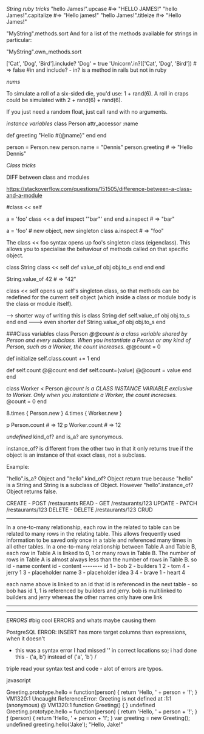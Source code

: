 

*String ruby tricks*
"hello James!".upcase      #=> "HELLO JAMES!"
"hello James!".capitalize  #=> "Hello james!"
"hello James!".titleize    #=> "Hello James!"

"MyString".methods.sort
And for a list of the methods available for strings in particular:

"MyString".own_methods.sort

['Cat', 'Dog', 'Bird'].include? 'Dog'
= true
'Unicorn'.in?(['Cat', 'Dog', 'Bird']) # => false
#in and include? - in? is a method in rails but not in ruby

*nums*

To simulate a roll of a six-sided die, you'd use: 1 + rand(6). A roll in craps could be simulated with 2 + rand(6) + rand(6).

If you just need a random float, just call rand with no arguments.

*instance variables*
class Person
  attr_accessor :name

  def greeting
    "Hello #{@name}"
  end
end

person = Person.new
person.name = "Dennis"
person.greeting # => "Hello Dennis"


*Class tricks*

DIFF between class and modules 

https://stackoverflow.com/questions/151505/difference-between-a-class-and-a-module

#class << self

a = 'foo'
class << a
  def inspect
    '"bar"'
  end
end
a.inspect   # => "bar"

a = 'foo'   # new object, new singleton class
a.inspect   # => "foo"

The class << foo syntax opens up foo's singleton class (eigenclass). This allows you to specialise the behaviour of methods called on that specific object.

class String
  class << self
    def value_of obj
      obj.to_s
    end
  end
end

String.value_of 42   # => "42"

class << self opens up self's singleton class, so that methods can be redefined for the current self object (which inside a class or module body is the class or module itself).

--> shorter way of writing this is
class String
  def self.value_of obj
    obj.to_s
  end
end
---> even shorter
def String.value_of obj
  obj.to_s
end


###Class variables
class Person
  *@@count is a class variable shared by Person and every subclass.
   When you instantiate a Person or any kind of Person, such as a Worker,
   the count increases.*
  @@count = 0

  def initialize
    self.class.count += 1
  end

  def self.count
    @@count
  end
  def self.count=(value)
    @@count = value
  end
end

class Worker < Person
  *@count is a CLASS INSTANCE VARIABLE exclusive to Worker.
   Only when you instantiate a Worker, the count increases.*
  @count = 0
end

8.times { Person.new }
4.times { Worker.new }

p Person.count # => 12
p Worker.count # => 12



*undefined*
kind_of? and is_a? are synonymous.

instance_of? is different from the other two in that it only returns true if the object is an instance of that exact class, not a subclass.

Example:

"hello".is_a? Object and "hello".kind_of? Object return true because "hello" is a String and String is a subclass of Object.
However "hello".instance_of? Object returns false.

CREATE - POST /restaurants
READ - GET /restaurants/123
UPDATE - PATCH /restaurants/123
DELETE - DELETE /restaurants/123
CRUD

---------------
In a one-to-many relationship, each row in the related to table can be related to many rows in the relating table. This allows frequently used information to be saved only once in a table and referenced many times in all other tables. In a one-to-many relationship between Table A and Table B, each row in Table A is linked to 0, 1 or many rows in Table B. The number of rows in Table A is almost always less than the number of rows in Table B.
so
id - name            content id - content  -------- id
1 - bob                       2 - builders          1
2 - tom                       4 - jerry             1
3 - placeholder name          3 - placeholder idea  3
4 - brave                     1 - heart             4

each name above is linked to an id that id is referenced in the next table - so bob has id 1, 1 is referenced by builders and jerry. bob is multilinked to builders and jerry
whereas the other names only have one link                 

---------------
---------------

*ERRORS*
#big cool ERRORS and whats maybe causing them

PostgreSQL ERROR: INSERT has more target columns than expressions, when it doesn't
- this was a syntax error I had missed '' in correct locations so;
i had done this - ('a, b') instead of ('a', 'b') /

triple read your syntax test and code - alot of errors are typos.


javascript 

Greeting.prototype.hello = function(person) {
  return 'Hello, ' + person + '!';
}
VM1320:1 Uncaught ReferenceError: Greeting is not defined
    at <anonymous>:1:1
(anonymous) @ VM1320:1
function Greeting() {
}
undefined
Greeting.prototype.hello = function(person) {
  return 'Hello, ' + person + '!';
}
ƒ (person) {
  return 'Hello, ' + person + '!';
}
var greeting = new Greeting(); 
undefined
greeting.hello('Jake');
"Hello, Jake!"
